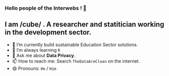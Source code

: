 ### Hello people of the Interwebs ! 👋

## I am  **/cube/** . A researcher and statitician working in the development sector.

- 🔭 I’m currently build sustainable Education Sector solutions.
- 🌱 I’m always learning `R`
- 💬 Ask me about **Data Privacy**.
- 📫 How to reach me: Search `TheDataAreClean` on the internet.
- 😄 Pronouns: `He` / `Him`

<!--
**TheDataAreClean/TheDataAreClean** is a ✨ _special_ ✨ repository because its `README.md` (this file) appears on your GitHub profile.

Here are some ideas to get you started:

- 🔭 I’m currently working on ...
- 🌱 I’m currently learning ...
- 👯 I’m looking to collaborate on ...
- 🤔 I’m looking for help with ...
- 💬 Ask me about ...
- 📫 How to reach me: ...
- 😄 Pronouns: ...
- ⚡ Fun fact: ...
-->
